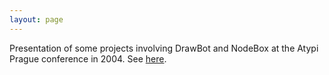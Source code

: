 ```yaml
---
layout: page
---
```


<p>Presentation of some projects involving DrawBot and NodeBox at the Atypi Prague conference in 2004. See <a href="http://www.atypi.org/30_past_conferences/08_Prague/30_program/20_main_program/view_presentation_html?presentid=81">here</a>.</p>
